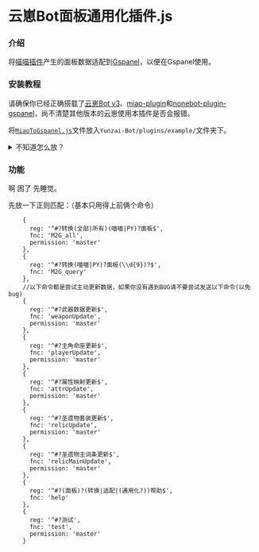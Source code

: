 # 云崽Bot面板通用化插件.js

### 介绍
将[喵喵插件](../../../../yoimiya-kokomi/miao-plugin)产生的面板数据适配到[Gspanel](https://github.com/monsterxcn/nonebot-plugin-gspanel)，以便在Gspanel使用。

### 安装教程

请确保你已经正确搭载了[云崽Bot v3](https://gitee.com/yoimiya-kokomi/Yunzai-Bot)、[miao-plugin](../../../../yoimiya-kokomi/miao-plugin)和[nonebot-plugin-gspanel](https://github.com/monsterxcn/nonebot-plugin-gspanel)，尚不清楚其他版本的云崽使用本插件是否会报错。

将[`MiaoToGspanel.js`](MiaoToGspanel.js)文件放入`Yunzai-Bot/plugins/example/`文件夹下。

<details><summary>不知道怎么放？</summary>

首先进入云崽根目录。

然后输入以下指令：

进入js插件目录
```
cd plugins/example/
```
在此处下载本js插件
```
curl -O https://gitee.com/CUZNIL/Yunzai-MiaoToGspanel/raw/master/MiaoToGspanel.js
```
如遇`curl not found`报错请自己百度怎么处理，一般是你没装curl。

实在是不会的话建议看[这篇教程](../../../Yunzai-install/)，如果curl都不会装的话直接用[时雨脚本](https://trss.me/)摆烂多好。

———————————分割线———————————

</details>

### 功能

啊 困了 先睡觉。

先放一下正则匹配：（基本只用得上前俩个命令）


        {
          reg: '^#?转换(全部|所有)(喵喵|PY)?面板$',
          fnc: 'M2G_all',
          permission: 'master'
        },
        {
          reg: '^#?转换(喵喵|PY)?面板(\\d{9})?$',
          fnc: 'M2G_query'
        },
        //以下命令都是尝试主动更新数据，如果你没有遇到BUG请不要尝试发送以下命令(以免bug)
        {
          reg: '^#?武器数据更新$',
          fnc: 'weaponUpdate',
          permission: 'master'
        },
        {
          reg: '^#?主角命座更新$',
          fnc: 'playerUpdate',
          permission: 'master'
        },
        {
          reg: '^#?属性映射更新$',
          fnc: 'attrUpdate',
          permission: 'master'
        },
        {
          reg: '^#?圣遗物套装更新$',
          fnc: 'relicUpdate',
          permission: 'master'
        },
        {
          reg: '^#?圣遗物主词条更新$',
          fnc: 'relicMainUpdate',
          permission: 'master'
        },
        {
          reg: '^#?(面板)?(转换|适配|(通用化?))帮助$',
          fnc: 'help'
        },
        {
          reg: '^#?测试',
          fnc: 'test',
          permission: 'master'
        }
